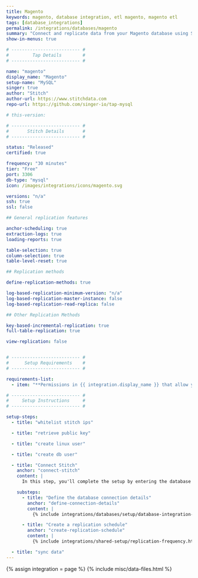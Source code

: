 ```yaml
---
title: Magento
keywords: magento, database integration, etl magento, magento etl
tags: [database_integrations]
permalink: /integrations/databases/magento
summary: "Connect and replicate data from your Magento database using Stitch's Magento integration."
show-in-menus: true

# -------------------------- #
#         Tap Details        #
# -------------------------- #

name: "magento"
display_name: "Magento"
setup-name: "MySQL"
singer: true
author: "Stitch"
author-url: https://www.stitchdata.com
repo-url: https://github.com/singer-io/tap-mysql

# this-version: 

# -------------------------- #
#       Stitch Details       #
# -------------------------- #

status: "Released"
certified: true

frequency: "30 minutes"
tier: "Free"
port: 3306
db-type: "mysql"
icon: /images/integrations/icons/magento.svg

versions: "n/a"
ssh: true
ssl: false

## General replication features

anchor-scheduling: true
extraction-logs: true
loading-reports: true

table-selection: true
column-selection: true
table-level-reset: true

## Replication methods

define-replication-methods: true

log-based-replication-minimum-version: "n/a"
log-based-replication-master-instance: false
log-based-replication-read-replica: false

## Other Replication Methods

key-based-incremental-replication: true
full-table-replication: true

view-replication: false


# -------------------------- #
#      Setup Requirements    #
# -------------------------- #

requirements-list:
  - item: "**Permissions in {{ integration.display_name }} that allow you to create/manage users.** This is required to create the Stitch database user."

# -------------------------- #
#     Setup Instructions     #
# -------------------------- #

setup-steps:
  - title: "whitelist stitch ips"

  - title: "retrieve public key"

  - title: "create linux user"

  - title: "create db user"

  - title: "Connect Stitch"
    anchor: "connect-stitch"
    content: |
      In this step, you'll complete the setup by entering the database's connection details and defining replication settings in Stitch.

    substeps:
      - title: "Define the database connection details"
        anchor: "define-connection-details"
        content: |
          {% include integrations/databases/setup/database-integration-settings.html type="general" %}

      - title: "Create a replication schedule"
        anchor: "create-replication-schedule"
        content: |
          {% include integrations/shared-setup/replication-frequency.html %}

  - title: "sync data"
---
```

{% assign integration = page %}
{% include misc/data-files.html %}